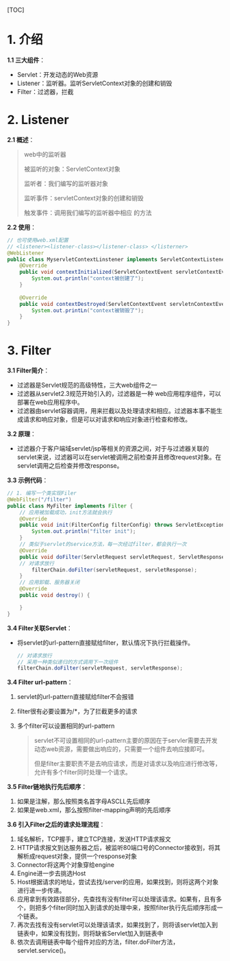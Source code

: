 [TOC]



# 1. 介绍

**1.1 三大组件**：

- Servlet：开发动态的Web资源
- Listener：监听器。监听ServletContext对象的创建和销毁
- Filter：过滤器，拦截

# 2. Listener

**2.1 概述**：

> web中的监听器
>
> 被监听的对象：ServletContext对象
>
> 监听者：我们编写的监听器对象
>
> 监听事件：servletContext对象的创建和销毁
>
> 触发事件：调用我们编写的监听器中相应 的方法

**2.2 使用**：

```java
// 也可使用web.xml配置
// <listener><listener-class></listener-class> </listerner>
@WebListener
public class MyservletContextLinstener implements ServletContextListener{
    @Override
    public void contextInitialized(ServletContextEvent servletContextEvent){
        System.out.println("context被创建了");
    }
    
    @Override
    public void contextDestroyed(ServletContextEvent servletnContextEvent){
        System.out.printLn("context被销毁了");
    }
}
```

# 3. Filter

**3.1 Filter简介**：

- 过滤器是Servlet规范的高级特性，三大web组件之一
- 过滤器从servlet2.3规范开始引入的，过滤器是一种 web应用程序组件，可以部署在web应用程序中。
- 过滤器由servlet容器调用，用来拦截以及处理请求和相应。过滤器本事不能生成请求和响应对象，但是可以对请求和响应对象进行检查和修改。

**3.2 原理**：

- 过滤器介于客户端域servlet/jsp等相关的资源之间，对于与过滤器关联的servlet来说，过滤器可以在servlet被调用之前检查并且修改request对象。在servlet调用之后检查并修改response。

**3.3 示例代码**：

```java
// 1. 编写一个类实现Filer
@WebFilter("/filter")
public class MyFilter implements Filter {
    // 应用被加载成功，init方法就会执行
    @Override
    public void init(FilterConfig filterConfig) throws ServletException {
		System.out.println("filter init");
    }
	// 类似于servlet的service方法，每一次经过filter，都会执行一次
    @Override
    public void doFilter(ServletRequest servletRequest, ServletResponse servletResponse, FilterChain filterChain) throws IOException, ServletException {
	// 对请求放行
        filterChain.doFilter(servletRequest, servletResponse);
    }
	// 应用卸载、服务器关闭
    @Override
    public void destroy() {

    }
}
```

**3.4 Filter关联Servlet**：

- 将servlet的url-pattern直接赋给filter，默认情况下执行拦截操作。

  ```java
  // 对请求放行
  // 采用一种类似递归的方式调用下一次组件
  filterChain.doFilter(servletRequest, servletResponse);
  ```

**3.4 Filter url-pattern**：

1. servlet的url-pattern直接赋给filter不会报错

2. filter很有必要设置为/*，为了拦截更多的请求

3. 多个filter可以设置相同的url-pattern

   > servlet不可设置相同的url-pattern主要的原因在于servler需要去开发动态web资源，需要做出响应的，只需要一个组件去响应接即可。
   >
   > 但是filter主要职责不是去响应请求，而是对请求以及响应进行修改等，允许有多个filter同时处理一个请求。

**3.5 Filter链地执行先后顺序**：

1. 如果是注解，那么按照类名首字母ASCLL先后顺序
2. 如果是web.xml，那么按照filter-mapping声明的先后顺序

**3.6 引入Filter之后的请求处理流程**：

1. 域名解析，TCP握手，建立TCP连接，发送HTTP请求报文
2. HTTP请求报文到达服务器之后，被监听80端口号的Connector接收到，将其解析成request对象，提供一个response对象
3. Connector将这两个对象穿给engine
4. Engine进一步去挑选Host
5. Host根据请求的地址，尝试去找/server的应用，如果找到，则将这两个对象进行进一步传递。
6. 应用拿到有效路径部分，先查找有没有filter可以处理该请求。如果有，且有多个，则把多个filter同时加入到请求的处理中来，按照filter执行先后顺序形成一个链表。
7. 再次去找有没有servlet可以处理该请求，如果找到了，则将该servlet加入到链表中，如果没有找到，则将缺省Servlet加入到链表中
8. 依次去调用链表中每个组件对应的方法，filter.doFilter方法，servlet.service()。

